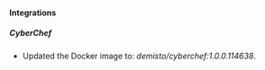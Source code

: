 
#### Integrations

##### CyberChef

- Updated the Docker image to: *demisto/cyberchef:1.0.0.114638*.
